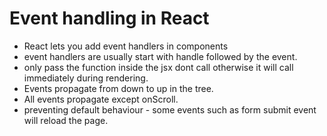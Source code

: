# Event handling in React

* React lets you add event handlers in components
* event handlers are usually start with handle followed by the event.
* only pass the function inside the jsx dont call otherwise it will call immediately during rendering. 
* Events propagate from down to up in the tree. 
* All events propagate except onScroll.
* preventing default behaviour - some events such as form submit event will reload the page.